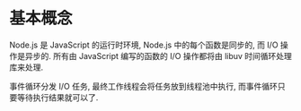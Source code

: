 # 基本概念

Node.js 是 JavaScript 的运行时环境, Node.js 中的每个函数是同步的, 而 I/O 操作是异步的. 所有由 JavaScript 编写的函数的 I/O 操作都将由 libuv 时间循环处理库来处理.

事件循环分发 I/O 任务, 最终工作线程会将任务放到线程池中执行, 而事件循环只要等待执行结果就可以了.
